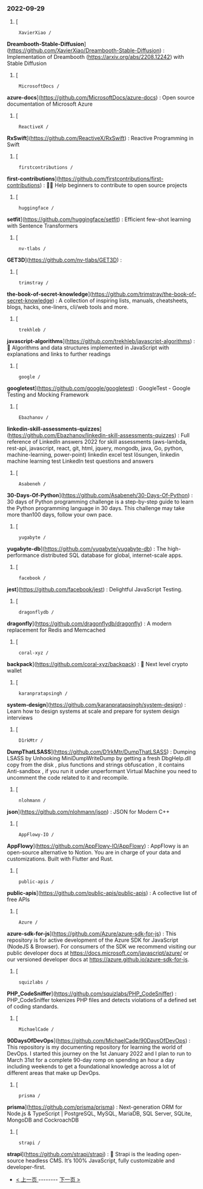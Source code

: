 ### 2022-09-29 
1. [
    

        XavierXiao /
**Dreambooth-Stable-Diffusion**](https://github.com/XavierXiao/Dreambooth-Stable-Diffusion) : Implementation of Dreambooth (https://arxiv.org/abs/2208.12242) with Stable Diffusion
1. [
    

        MicrosoftDocs /
**azure-docs**](https://github.com/MicrosoftDocs/azure-docs) : Open source documentation of Microsoft Azure
1. [
    

        ReactiveX /
**RxSwift**](https://github.com/ReactiveX/RxSwift) : Reactive Programming in Swift
1. [
    

        firstcontributions /
**first-contributions**](https://github.com/firstcontributions/first-contributions) : 🚀✨ Help beginners to contribute to open source projects
1. [
    

        huggingface /
**setfit**](https://github.com/huggingface/setfit) : Efficient few-shot learning with Sentence Transformers
1. [
    

        nv-tlabs /
**GET3D**](https://github.com/nv-tlabs/GET3D) : 
1. [
    

        trimstray /
**the-book-of-secret-knowledge**](https://github.com/trimstray/the-book-of-secret-knowledge) : A collection of inspiring lists, manuals, cheatsheets, blogs, hacks, one-liners, cli/web tools and more.
1. [
    

        trekhleb /
**javascript-algorithms**](https://github.com/trekhleb/javascript-algorithms) : 📝 Algorithms and data structures implemented in JavaScript with explanations and links to further readings
1. [
    

        google /
**googletest**](https://github.com/google/googletest) : GoogleTest - Google Testing and Mocking Framework
1. [
    

        Ebazhanov /
**linkedin-skill-assessments-quizzes**](https://github.com/Ebazhanov/linkedin-skill-assessments-quizzes) : Full reference of LinkedIn answers 2022 for skill assessments (aws-lambda, rest-api, javascript, react, git, html, jquery, mongodb, java, Go, python, machine-learning, power-point) linkedin excel test lösungen, linkedin machine learning test LinkedIn test questions and answers
1. [
    

        Asabeneh /
**30-Days-Of-Python**](https://github.com/Asabeneh/30-Days-Of-Python) : 30 days of Python programming challenge is a step-by-step guide to learn the Python programming language in 30 days. This challenge may take more than100 days, follow your own pace.
1. [
    

        yugabyte /
**yugabyte-db**](https://github.com/yugabyte/yugabyte-db) : The high-performance distributed SQL database for global, internet-scale apps.
1. [
    

        facebook /
**jest**](https://github.com/facebook/jest) : Delightful JavaScript Testing.
1. [
    

        dragonflydb /
**dragonfly**](https://github.com/dragonflydb/dragonfly) : A modern replacement for Redis and Memcached
1. [
    

        coral-xyz /
**backpack**](https://github.com/coral-xyz/backpack) : 🎒 Next level crypto wallet
1. [
    

        karanpratapsingh /
**system-design**](https://github.com/karanpratapsingh/system-design) : Learn how to design systems at scale and prepare for system design interviews
1. [
    

        D1rkMtr /
**DumpThatLSASS**](https://github.com/D1rkMtr/DumpThatLSASS) : Dumping LSASS by Unhooking MiniDumpWriteDump by getting a fresh DbgHelp.dll copy from the disk , plus functions and strings obfuscation , it contains Anti-sandbox , if you run it under unperformant Virtual Machine you need to uncomment the code related to it and recompile.
1. [
    

        nlohmann /
**json**](https://github.com/nlohmann/json) : JSON for Modern C++
1. [
    

        AppFlowy-IO /
**AppFlowy**](https://github.com/AppFlowy-IO/AppFlowy) : AppFlowy is an open-source alternative to Notion. You are in charge of your data and customizations. Built with Flutter and Rust.
1. [
    

        public-apis /
**public-apis**](https://github.com/public-apis/public-apis) : A collective list of free APIs
1. [
    

        Azure /
**azure-sdk-for-js**](https://github.com/Azure/azure-sdk-for-js) : This repository is for active development of the Azure SDK for JavaScript (NodeJS & Browser). For consumers of the SDK we recommend visiting our public developer docs at https://docs.microsoft.com/javascript/azure/ or our versioned developer docs at https://azure.github.io/azure-sdk-for-js.
1. [
    

        squizlabs /
**PHP_CodeSniffer**](https://github.com/squizlabs/PHP_CodeSniffer) : PHP_CodeSniffer tokenizes PHP files and detects violations of a defined set of coding standards.
1. [
    

        MichaelCade /
**90DaysOfDevOps**](https://github.com/MichaelCade/90DaysOfDevOps) : This repository is my documenting repository for learning the world of DevOps. I started this journey on the 1st January 2022 and I plan to run to March 31st for a complete 90-day romp on spending an hour a day including weekends to get a foundational knowledge across a lot of different areas that make up DevOps.
1. [
    

        prisma /
**prisma**](https://github.com/prisma/prisma) : Next-generation ORM for Node.js & TypeScript | PostgreSQL, MySQL, MariaDB, SQL Server, SQLite, MongoDB and CockroachDB
1. [
    

        strapi /
**strapi**](https://github.com/strapi/strapi) : 🚀 Strapi is the leading open-source headless CMS. It’s 100% JavaScript, fully customizable and developer-first. 

- [ < 上一页 ](https://github.com/able8/github-trending-daily-record/blob/master/2022-09-28.md) -------- [ 下一页 > ](https://github.com/able8/github-trending-daily-record/blob/master/2022-09-30.md)